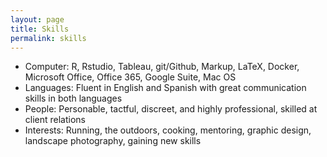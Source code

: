 ```yaml
---
layout: page
title: Skills
permalink: skills
---
```


- Computer: R, Rstudio, Tableau, git/Github, Markup, LaTeX, Docker, Microsoft Office, Office 365, Google Suite, Mac OS
- Languages: Fluent in English and Spanish with great communication skills in both languages
- People: Personable, tactful, discreet, and highly professional, skilled at client relations
- Interests: Running, the outdoors, cooking, mentoring, graphic design, landscape photography, gaining new skills
